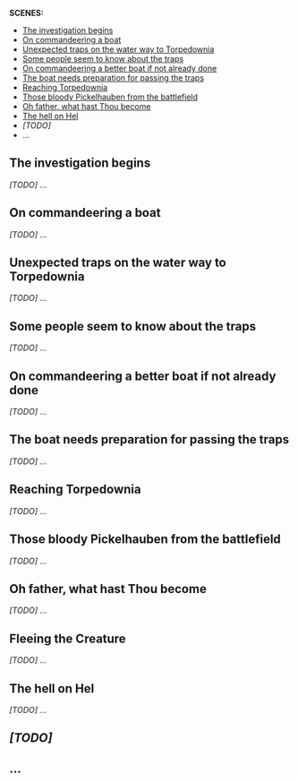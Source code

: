 **SCENES:**

* [The investigation begins](
    #the-investigation-begins)
* [On commandeering a boat](
    #on-commandeering-a-boat)
* [Unexpected traps on the water way to Torpedownia](
    #unexpected-traps-on-the-water-way-to-torpedownia)
* [Some people seem to know about the traps](
    #some-people-seem-to-know-about-the-traps)
* [On commandeering a better boat if not already done](
    #on-commandeering-a-better-boat-if-not-already-done)
* [The boat needs preparation for passing the traps](
    #the-boat-needs-preparation-for-passing-the-traps)
* [Reaching Torpedownia](
    #reaching-torpedownia)
* [Those bloody Pickelhauben from the battlefield](
    #those-bloody-pickelhauben-from-the-battlefield)
* [Oh father, what hast Thou become](
    #oh-father-what-hast-thou-become)
* [The hell on Hel](
    #the-hell-on-hel)
* _\[TODO\]_
* ...

## The investigation begins

_\[TODO\]_ ...

## On commandeering a boat

_\[TODO\]_ ...

## Unexpected traps on the water way to Torpedownia

_\[TODO\]_ ...

## Some people seem to know about the traps

_\[TODO\]_ ...

## On commandeering a better boat if not already done

_\[TODO\]_ ...

## The boat needs preparation for passing the traps

_\[TODO\]_ ...

## Reaching Torpedownia

_\[TODO\]_ ...

## Those bloody Pickelhauben from the battlefield

_\[TODO\]_ ...

## Oh father, what hast Thou become

_\[TODO\]_ ...

## Fleeing the Creature

_\[TODO\]_ ...

## The hell on Hel

_\[TODO\]_ ...

## _\[TODO\]_

## ...
